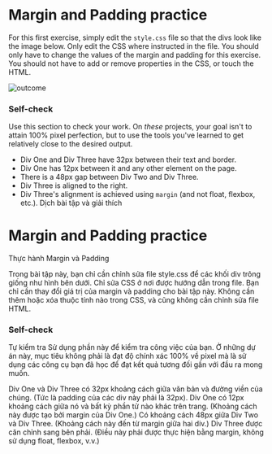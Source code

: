 # Margin and Padding practice

For this first exercise, simply edit the `style.css` file so that the divs look like the image below. Only edit the CSS where instructed in the file. You should only have to change the values of the margin and padding for this exercise. You should not have to add or remove properties in the CSS, or touch the HTML.

![outcome](./desired-outcome.png)

### Self-check

Use this section to check your work. On _these_ projects, your goal isn't to attain 100% pixel perfection, but to use the tools you've learned to get relatively close to the desired output.

- Div One and Div Three have 32px between their text and border.
- Div One has 12px between it and any other element on the page.
- There is a 48px gap between Div Two and Div Three.
- Div Three is aligned to the right.
- Div Three's alignment is achieved using `margin` (and not float, flexbox, etc.).
  Dịch bài tập và giải thích

# Margin and Padding practice

Thực hành Margin và Padding

Trong bài tập này, bạn chỉ cần chỉnh sửa file style.css để các khối div trông giống như hình bên dưới. Chỉ sửa CSS ở nơi được hướng dẫn trong file. Bạn chỉ cần thay đổi giá trị của margin và padding cho bài tập này. Không cần thêm hoặc xóa thuộc tính nào trong CSS, và cũng không cần chỉnh sửa file HTML.

### Self-check

Tự kiểm tra
Sử dụng phần này để kiểm tra công việc của bạn. Ở những dự án này, mục tiêu không phải là đạt độ chính xác 100% về pixel mà là sử dụng các công cụ bạn đã học để đạt kết quả tương đối gần với đầu ra mong muốn.

Div One và Div Three có 32px khoảng cách giữa văn bản và đường viền của chúng.
(Tức là padding của các div này phải là 32px).
Div One có 12px khoảng cách giữa nó và bất kỳ phần tử nào khác trên trang.
(Khoảng cách này được tạo bởi margin của Div One.)
Có khoảng cách 48px giữa Div Two và Div Three.
(Khoảng cách này đến từ margin giữa hai div.)
Div Three được căn chỉnh sang bên phải.
(Điều này phải được thực hiện bằng margin, không sử dụng float, flexbox, v.v.)
